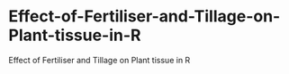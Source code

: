 # Effect-of-Fertiliser-and-Tillage-on-Plant-tissue-in-R
Effect of Fertiliser and Tillage on Plant tissue in R
